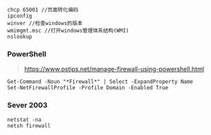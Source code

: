 ```
chcp 65001 //页面转化编码
ipconfig
winver //检查windows的版本
wmimgmt.msc //打开windows管理体系结构(WMI)
nslookup
```
### PowerShell
> https://www.pstips.net/manage-firewall-using-powershell.html
```batch
Get-Command -Noun "*Firewall*" | Select -ExpandProperty Name
Set-NetFirewallProfile -Profile Domain -Enabled True
```
### Sever 2003
```batch
netstat -na
netsh firewall 
```
